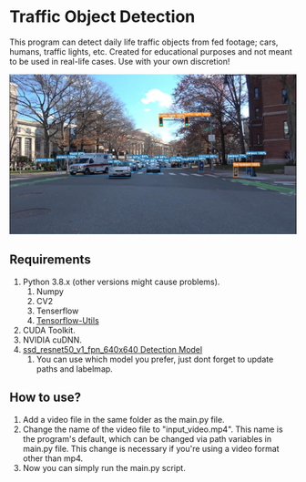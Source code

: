 # Traffic Object Detection
This program can detect daily life traffic objects from fed footage; cars, humans, traffic lights, etc. Created for educational purposes and not meant to be used in real-life cases. Use with your own discretion!

![image](https://github.com/osman-yuksel/Traffic-Object-Detection/blob/master/screenshot.jpg)

<h2>Requirements</h2>

1. Python 3.8.x (other versions might cause problems).
	1. Numpy
	2. CV2
	3. Tenserflow
	4. [Tensorflow-Utils](https://github.com/tensorflow/models/tree/master/research/object_detection/utils)
2. CUDA Toolkit.
3. NVIDIA cuDNN.
4. [ssd_resnet50_v1_fpn_640x640 Detection Model](https://github.com/tensorflow/models/blob/master/research/object_detection/g3doc/tf2_detection_zoo.md)
	1. You can use which model you prefer, just dont forget to update paths and labelmap.

<h2>How to use?</h2>

1. Add a video file in the same folder as the main.py file. 
2. Change the name of the video file to "input_video.mp4". This name is the program's default, which can be changed via path variables in main.py file. This change is necessary if you're using a video format other than mp4.
3. Now you can simply run the main.py script.
